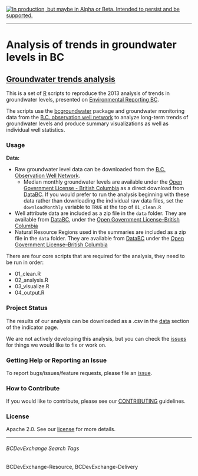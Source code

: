 <a rel="Delivery" href="https://github.com/BCDevExchange/docs/blob/master/discussion/projectstates.md"><img alt="In production, but maybe in Alpha or Beta. Intended to persist and be supported." style="border-width:0" src="http://bcdevexchange.org/badge/3.svg" title="In production, but maybe in Alpha or Beta. Intended to persist and be supported." /></a>

---

# Analysis of trends in groundwater levels in BC

## [Groundwater trends analysis](https://github.com/bcgov/groundwater_levels/)

This is a set of [R](http://www.r-project.org) scripts to reproduce the 2013 analysis of trends in groundwater levels, presented on [Environmental Reporting BC](http://www.env.gov.bc.ca/soe/indicators/water/wells/index.html?WT.ac=GH_wells). 

The scripts use the [bcgroundwater](https://github.com/bcgov/bcgroundwater/) package and groundwater monitoring data from the [ B.C. observation well network](http://www.env.gov.bc.ca/wsd/data_searches/obswell/index.html) to analyze long-term trends of groundwater levels and produce summary visualizations as well as individual well statistics.

### Usage

**Data:**

- Raw groundwater level data can be downloaded from the 
  [B.C. Observation Well Network](http://www.env.gov.bc.ca/wsd/data_searches/obswell/map/obsWells.html).
    - Median monthly groundwater levels are available under the 
      [Open Government License - British Columbia](http://www.data.gov.bc.ca/local/dbc/docs/license/OGL-vbc2.0.pdf) 
      as a direct download from
      [DataBC](http://catalogue.data.gov.bc.ca/dataset/monthly-water-levels-in-groundwater-observation-wells).
      If you would prefer to run the analysis beginning with these data rather than 
      downloading the individual raw data files, set the `downloadMonthly` variable
      to `TRUE` at the top of `01_clean.R`
- Well attribute data are included as a zip file in the `data` folder. They are available from 
  [DataBC](http://catalogue.data.gov.bc.ca/dataset/ground-water-wells-spatial-view-with-attribute-info),
   under the [Open Government License–British Columbia](http://www.data.gov.bc.ca/local/dbc/docs/license/OGL-vbc2.0.pdf)
- Natural Resource Regions used in the summaries are included as a zip file in the `data` folder. They are available from 
  [DataBC](http://catalogue.data.gov.bc.ca/dataset/natural-resource-operations-regions) under the 
  [Open Government License–British Columbia](http://www.data.gov.bc.ca/local/dbc/docs/license/OGL-vbc2.0.pdf)

There are four core scripts that are required for the analysis, they need to be run in order:

- 01_clean.R
- 02_analysis.R
- 03_visualize.R
- 04_output.R

### Project Status

The results of our analysis can be downloaded as a .csv in the 
[data](http://www.env.gov.bc.ca/soe/indicators/water/wells/index.html#data-link) 
section of the indicator page.

We are not actively developing this analysis, but you can check the 
[issues](https://github.com/bcgov/groundwater_levels/issues/) for things we would 
like to fix or work on.

### Getting Help or Reporting an Issue

To report bugs/issues/feature requests, please file an [issue](https://github.com/bcgov/groundwater_levels/issues/).

### How to Contribute

If you would like to contribute, please see our [CONTRIBUTING](CONTRIBUTING.md) guidelines.

### License

Apache 2.0. See our [license](LICENSE) for more details.

----------

###### BCDevExchange Search Tags ######

BCDevExchange-Resource, BCDevExchange-Delivery
